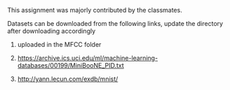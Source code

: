 This assignment was majorly contributed by the classmates.

Datasets can be downloaded from the following links, update the directory after downloading accordingly

1. uploaded in the MFCC folder

2. https://archive.ics.uci.edu/ml/machine-learning-databases/00199/MiniBooNE_PID.txt

3. http://yann.lecun.com/exdb/mnist/
